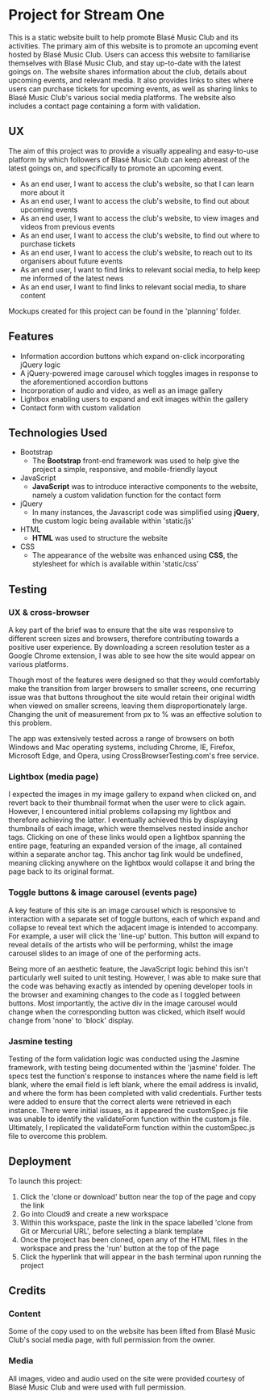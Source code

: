 # Project for Stream One

This is a static website built to help promote Blasé Music Club and its activities. The primary aim of this website is to 
promote an upcoming event hosted by Blasé Music Club. Users can access this website to familiarise themselves with Blasé 
Music Club, and stay up-to-date with the latest goings on. The website shares information about the club, details about 
upcoming events, and relevant media. It also provides links to sites where users can purchase tickets for upcoming events, 
as well as sharing links to Blasé Music Club's various social media platforms. The website also includes a contact page 
containing a form with validation.

## UX

The aim of this project was to provide a visually appealing and easy-to-use platform by which followers of Blasé Music 
Club can keep abreast of the latest goings on, and specifically to promote an upcoming event.

- As an end user, I want to access the club's website, so that I can learn more about it
- As an end user, I want to access the club's website, to find out about upcoming events
- As an end user, I want to access the club's website, to view images and videos from previous events
- As an end user, I want to access the club's website, to find out where to purchase tickets
- As an end user, I want to access the club's website, to reach out to its organisers about future events
- As an end user, I want to find links to relevant social media, to help keep me informed of the latest news
- As an end user, I want to find links to relevant social media, to share content

Mockups created for this project can be found in the 'planning' folder.

## Features

- Information accordion buttons which expand on-click incorporating jQuery logic
- A jQuery-powered image carousel which toggles images in response to the aforementioned accordion buttons
- Incorporation of audio and video, as well as an image gallery
- Lightbox enabling users to expand and exit images within the gallery
- Contact form with custom validation

## Technologies Used

- Bootstrap
	- The **Bootstrap** front-end framework was used to help give the project a simple, responsive, and mobile-friendly layout
- JavaScript
	- **JavaScript** was to introduce interactive components to the website, namely a custom validation function for the contact form
- jQuery
	- In many instances, the Javascript code was simplified using **jQuery**, the custom logic being available within 'static/js' 
- HTML
    - **HTML** was used to structure the website
- CSS
    - The appearance of the website was enhanced using **CSS**, the stylesheet for which is available within 'static/css'

## Testing

### UX & cross-browser

A key part of the brief was to ensure that the site was responsive to different screen sizes and browsers, therefore 
contributing towards a positive user experience. By downloading a screen resolution tester as a Google Chrome extension, 
I was able to see how the site would appear on various platforms.

Though most of the features were designed so that they would comfortably make the transition from larger browsers to smaller 
screens, one recurring issue was that buttons throughout the site would retain their original width when viewed on smaller 
screens, leaving them disproportionately large. Changing the unit of measurement from px to % was an effective solution to 
this problem.

The app was extensively tested across a range of browsers on both Windows and Mac operating systems, including Chrome, IE, 
Firefox, Microsoft Edge, and Opera, using CrossBrowserTesting.com's free service.

### Lightbox (media page)

I expected the images in my image gallery to expand when clicked on, and revert back to their thumbnail format when the user 
were to click again. However, I encountered initial problems collapsing my lightbox and therefore achieving the latter. I 
eventually achieved this by displaying thumbnails of each image, which were themselves nested inside anchor tags. Clicking on 
one of these links would open a lightbox spanning the entire page, featuring an expanded version of the image, all contained 
within a separate anchor tag. This anchor tag link would be undefined, meaning clicking anywhere on the lightbox would collapse 
it and bring the page back to its original format.

### Toggle buttons & image carousel (events page)

A key feature of this site is an image carousel which is responsive to interaction with a separate set of toggle buttons, each 
of which expand and collapse to reveal text which the adjacent image is intended to accompany. For example, a user will click the 
'line-up' button. This button will expand to reveal details of the artists who will be performing, whilst the image carousel slides 
to an image of one of the performing acts. 

Being more of an aesthetic feature, the JavaScript logic behind this isn't particularly well suited to unit testing. However, I was 
able to make sure that the code was behaving exactly as intended by opening developer tools in the browser and examining changes to 
the code as I toggled between buttons. Most importantly, the active div in the image carousel would change when the corresponding 
button was clicked, which itself would change from 'none' to 'block' display.

### Jasmine testing

Testing of the form validation logic was conducted using the Jasmine framework, with testing being documented within the 'jasmine' 
folder. The specs test the function's response to instances where the name field is left blank, where the email field is left blank, 
where the email address is invalid, and where the form has been completed with valid credentials. Further tests were added to ensure 
that the correct alerts were retrieved in each instance. There were initial issues, as it appeared the customSpec.js file was unable 
to identify the validateForm function within the custom.js file. Ultimately, I replicated the validateForm function within the 
customSpec.js file to overcome this problem. 

## Deployment

To launch this project:

1. Click the 'clone or download' button near the top of the page and copy the link
2. Go into Cloud9 and create a new workspace
3. Within this workspace, paste the link in the space labelled 'clone from Git or Mercurial URL', before selecting a blank template
4. Once the project has been cloned, open any of the HTML files in the workspace and press the 'run' button at the top of the page
5. Click the hyperlink that will appear in the bash terminal upon running the project

## Credits

### Content

Some of the copy used to on the website has been lifted from Blasé Music Club's social media page, with full permission from the owner.

### Media

All images, video and audio used on the site were provided courtesy of Blasé Music Club and were used with full permission.